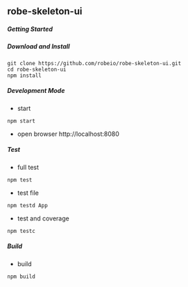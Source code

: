 ## robe-skeleton-ui

##### Getting Started

##### Download and Install 

```ssh
git clone https://github.com/robeio/robe-skeleton-ui.git 
cd robe-skeleton-ui
npm install
```

##### Development Mode

* start
```ssh
npm start
```
* open browser http://localhost:8080

##### Test

* full test
```ssh
npm test
```

* test file
```ssh
npm testd App
```

* test and coverage
```ssh
npm testc
```

##### Build
* build
```ssh
npm build
```
